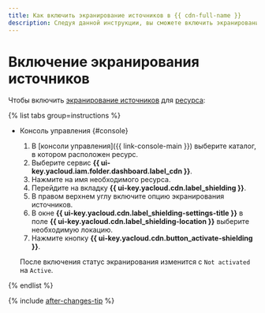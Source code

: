 ```yaml
---
title: Как включить экранирование источников в {{ cdn-full-name }}
description: Следуя данной инструкции, вы сможете включить экранирование источников.
---
```


# Включение экранирования источников

Чтобы включить [экранирование источников](../../concepts/origins-shielding.md) для [ресурса](../../concepts/resource.md):

{% list tabs group=instructions %}

- Консоль управления {#console}

  1. В [консоли управления]({{ link-console-main }}) выберите каталог, в котором расположен ресурс.
  1. Выберите сервис **{{ ui-key.yacloud.iam.folder.dashboard.label_cdn }}**.
  1. Нажмите на имя необходимого ресурса.
  1. Перейдите на вкладку **{{ ui-key.yacloud.cdn.label_shielding }}**.
  1. В правом верхнем углу включите опцию экранирования источников.
  1. В окне **{{ ui-key.yacloud.cdn.label_shielding-settings-title }}** в поле **{{ ui-key.yacloud.cdn.label_shielding-location }}** выберите необходимую локацию.
  1. Нажмите кнопку **{{ ui-key.yacloud.cdn.button_activate-shielding }}**.

  После включения статус экранирования изменится с `Not activated` на `Active`.

{% endlist %}

{% include [after-changes-tip](../../../_includes/cdn/after-changes-tip.md) %}
